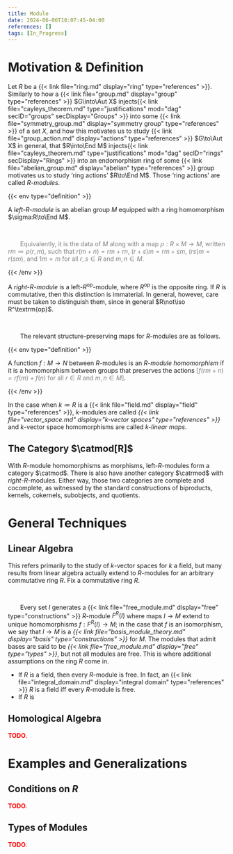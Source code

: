 ```yaml
---
title: Module
date: 2024-06-06T18:07:45-04:00
references: []
tags: [In_Progress]
---
```


# Motivation & Definition

Let $R$ be a {{< link file="ring.md" display="ring" type="references" >}}. Similarly to how a {{< link file="group.md" display="group" type="references" >}} $G\into\Aut X$ injects{{< link file="cayleys_theorem.md" type="justifications" mod="dag" secID="groups" secDisplay="Groups" >}} into some {{< link file="symmetry_group.md" display="symmetry group" type="references" >}} of a set $X$, and how this motivates us to study {{< link file="group_action.md" display="actions" type="references" >}} $G\to\Aut X$ in general, that $R\into\End M$ injects{{< link file="cayleys_theorem.md" type="justifications" mod="dag" secID="rings" secDisplay="Rings" >}} into an endomorphism ring of some {{< link file="abelian_group.md" display="abelian" type="references" >}} group motivates us to study ‘ring actions’ $R\to\End M$. Those ‘ring actions’ are called *$R$-modules*.

{{< env type="definition" >}}

A *left-$R$-module* is an abelian group $M$ equipped with a ring homomorphism $\sigma:R\to\End M$.

<br>

&emsp;&emsp;<span style="color:gray">Equivalently, it is the data of $M$ along with a map $\rho:R\times M\to M$, written $rm\coloneqq\rho(r,m)$, such that $r(m+n)=rm+rn$, $(r+s)m=rm+sm$, $(rs)m=r(sm)$, and $1m=m$ for all $r,s\in R$ and $m,n\in M$.</span>

{{< /env >}}

A *right-$R$-module* is a left-$R^\textrm{op}$-module, where $R^\textrm{op}$ is the opposite ring. If $R$ is commutative, then this distinction is immaterial. In general, however, care must be taken to distinguish them, since in general $R\not\iso R^\textrm{op}$.

<br>

&emsp;&emsp;The relevant structure-preserving maps for $R$-modules are as follows.

{{< env type="definition" >}}

A function $f:M\to N$ between $R$-modules is an *$R$-module homomorphism* if it is a homomorphism between groups that preserves the actions <span style="color:gray">[$f(rm+n)=rf(m)+f(n)$ for all $r\in R$ and $m,n\in M$]</span>.

{{< /env >}}

In the case when $k\coloneqq R$ is a {{< link file="field.md" display="field" type="references" >}}, $k$-modules are called *{{< link file="vector_space.md" display="$k$-vector spaces" type="references" >}}* and $k$-vector space homomorphisms are called *$k$-linear maps*.

## The Category $\catmod[R]$

With $R$-module homomorphisms as morphisms, left-$R$-modules form a category $\catmod$. There is also have another category $\catrmod$ with *right*-$R$-modules. Either way, those two categories are complete and cocomplete, as witnessed by the standard constructions of biproducts, kernels, cokernels, subobjects, and quotients.

# General Techniques

## Linear Algebra

This refers primarily to the study of $k$-vector spaces for $k$ a field, but many results from linear algebra actually extend to $R$-modules for an arbitrary commutative ring $R$. Fix a commutative ring $R$.

<br>

&emsp;&emsp;Every set $I$ generates a {{< link file="free_module.md" display="free" type="constructions" >}} $R$-module $F^R(I)$ where maps $I\to M$ extend to unique homomorphisms $f:F^R(I)\to M$; in the case that $f$ is an isomorphism, we say that $I\to M$ is a *{{< link file="basis_module_theory.md" display="basis" type="constructions" >}}* for $M$. The modules that admit bases are said to be *{{< link file="free_module.md" display="free" type="types" >}}*, but not all modules are free. This is where additional assumptions on the ring $R$ come in.
* If $R$ is a field, then every $R$-module is free. In fact, an {{< link file="integral_domain.md" display="integral domain" type="references" >}} $R$ is a field iff every $R$-module is free.
* If $R$ is

## Homological Algebra

<span style="color:red">**TODO**.</span>

# Examples and Generalizations

## Conditions on $R$

<span style="color:red">**TODO**.</span>

## Types of Modules

<span style="color:red">**TODO**.</span>
